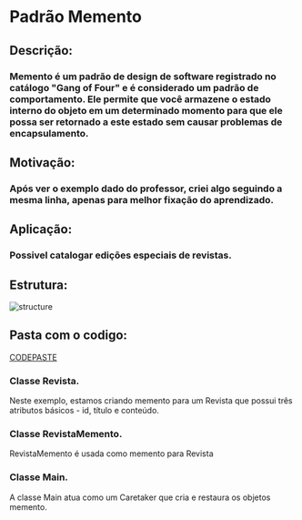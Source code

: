 # Padrão Memento

## Descrição:
### Memento é um padrão de design de software registrado no catálogo "Gang of Four" e é considerado um padrão de comportamento. Ele permite que você armazene o estado interno do objeto em um determinado momento para que ele possa ser retornado a este estado sem causar problemas de encapsulamento.

## Motivação:
### Após ver o exemplo dado do professor, criei algo seguindo a mesma linha, apenas para melhor fixação do aprendizado.

## Aplicação:
### Possivel catalogar edições especiais de revistas.

## Estrutura:
![structure](https://www.baeldung.com/wp-content/uploads/2019/08/Memento-Design-Pattern-1.png)


## Pasta com o codigo:
[CODEPASTE](/Memento/src/trabalhoMemento/)

### Classe Revista.
Neste exemplo, estamos criando memento para um Revista que possui três atributos básicos - id, título e conteúdo.

### Classe RevistaMemento.
RevistaMemento é usada como memento para Revista

### Classe Main.
A classe Main atua como um Caretaker que cria e restaura os objetos memento.

